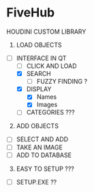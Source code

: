 # FiveHub
HOUDINI CUSTOM LIBRARY

1. LOAD OBJECTS
  - [ ] INTERFACE IN QT
    - [ ] CLICK AND LOAD
    - [x] SEARCH
      - [ ] FUZZY FINDING ? 
    - [x] DISPLAY
      - [x] Names
      - [x] Images
    - [ ] CATEGORIES ???
2. ADD OBJECTS
  - [ ] SELECT AND ADD
  - [ ] TAKE AN IMAGE
  - [ ] ADD TO DATABASE
3. EASY TO SETUP ??? 
  - [ ] SETUP.EXE ?? 